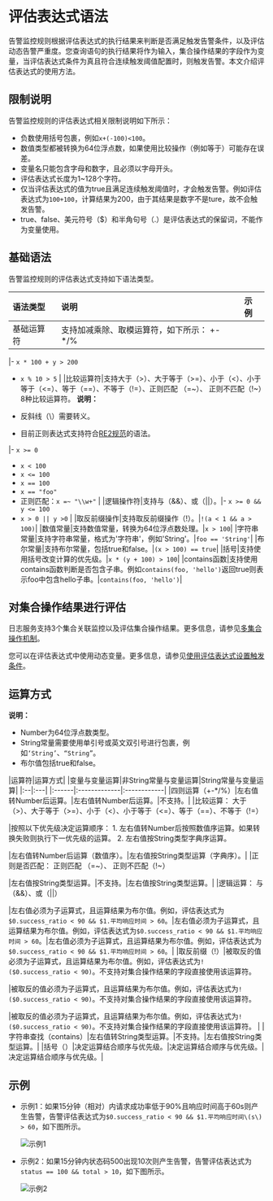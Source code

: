 # 评估表达式语法

告警监控规则根据评估表达式的执行结果来判断是否满足触发告警条件，以及评估动态告警严重度。您查询语句的执行结果将作为输入，集合操作结果的字段作为变量，当评估表达式条件为真且符合连续触发阈值配置时，则触发告警。本文介绍评估表达式的使用方法。

## 限制说明

告警监控规则的评估表达式相关限制说明如下所示：

-   负数使用括号包裹，例如`x+(-100)<100`。
-   数值类型都被转换为64位浮点数，如果使用比较操作（例如等于）可能存在误差。
-   变量名只能包含字母和数字，且必须以字母开头。
-   评估表达式长度为1~128个字符。
-   仅当评估表达式的值为true且满足连续触发阈值时，才会触发告警。例如评估表达式为`100+100`，计算结果为200，由于其结果是数字不是ture，故不会触发告警。
-   true、false、美元符号（$）和半角句号（.）是评估表达式的保留词，不能作为变量使用。

## 基础语法

告警监控规则的评估表达式支持如下语法类型。

|语法类型|说明|示例|
|:---|:-|:-|
|基础运算符|支持加减乘除、取模运算符，如下所示： +-\*/%

|-   `x * 100 + y > 200`
-   `x % 10 > 5` |
|比较运算符|支持大于（\>）、大于等于（\>=）、小于（<）、小于等于（<=）、等于（==）、不等于（!=）、正则匹配 （=~）、 正则不匹配（!~）8种比较运算符。 **说明：**

-   反斜线（\\）需要转义。
-   目前正则表达式支持符合[RE2规范](https://github.com/google/re2/wiki/Syntax)的语法。

|-   `x >= 0`
-   `x < 100`
-   `x <= 100`
-   `x == 100`
-   `x == "foo"`
-   正则匹配：`x =~ "\\w+"` |
|逻辑操作符|支持与（&&）、或（\|\|）。|-   `x >= 0 && y <= 100`
-   `x > 0 || y >0` |
|取反前缀操作|支持取反前缀操作（!）。|`!(a < 1 && a > 100)`|
|数值常量|支持数值常量，转换为64位浮点数处理。|`x > 100`|
|字符串常量|支持字符串常量，格式为'字符串'，例如'String'。|`foo == 'String'`|
|布尔常量|支持布尔常量，包括true和false。|`(x > 100) == true`|
|括号|支持使用括号改变计算的优先级。|`x * (y + 100) > 100`|
|contains函数|支持使用contains函数判断是否包含子串。例如`contains(foo, 'hello')`返回true则表示foo中包含hello子串。|`contains(foo, 'hello')`|

## 对集合操作结果进行评估

日志服务支持3个集合关联监控以及评估集合操作结果。更多信息，请参见[多集合操作机制](/cn.zh-CN/告警（新版）/告警监控/协同监控/多集合操作机制.md)。

您可以在评估表达式中使用动态变量。更多信息，请参见[使用评估表达式设置触发条件](/cn.zh-CN/告警（新版）/告警监控/监控规则编排/使用评估表达式设置触发条件.md)。

## 运算方式

**说明：**

-   Number为64位浮点数类型。
-   String常量需要使用单引号或英文双引号进行包裹，例如`‘String’`、`“String”`。
-   布尔值包括true和false。

|运算符|运算方式|
|变量与变量运算|非String常量与变量运算|String常量与变量运算|
|:--|:---|
|:------|:-------------|:------------|
|四则运算（+-\*/%）|左右值转Number后运算。|左右值转Number后运算。|不支持。|
|比较运算： 大于（\>）、大于等于（\>=）、小于（<）、小于等于（<=）、等于（==）、不等于（!=）

|按照以下优先级决定运算顺序： 1.  左右值转Number后按照数值序运算。如果转换失败则执行下一优先级的运算。
2.  左右值按String类型字典序运算。

|左右值转Number后运算（数值序）。|左右值按String类型运算（字典序）。|
|正则是否匹配： 正则匹配 （=~）、 正则不匹配（!~）

|左右值按String类型运算。|不支持。|左右值按String类型运算。|
|逻辑运算： 与（&&）、或（\|\|）

|左右值必须为子运算式，且运算结果为布尔值。例如，评估表达式为`$0.success_ratio < 90 && $1.平均响应时间 > 60`。|左右值必须为子运算式，且运算结果为布尔值。例如，评估表达式为`$0.success_ratio < 90 && $1.平均响应时间 > 60`。|左右值必须为子运算式，且运算结果为布尔值。例如，评估表达式为`$0.success_ratio < 90 && $1.平均响应时间 > 60`。|
|取反前缀（!）|被取反的值必须为子运算式，且运算结果为布尔值。例如，评估表达式为`!($0.success_ratio < 90)`。不支持对集合操作结果的字段直接使用该运算符。

|被取反的值必须为子运算式，且运算结果为布尔值。例如，评估表达式为`!($0.success_ratio < 90)`。不支持对集合操作结果的字段直接使用该运算符。

|被取反的值必须为子运算式，且运算结果为布尔值。例如，评估表达式为`!($0.success_ratio < 90)`。不支持对集合操作结果的字段直接使用该运算符。 |
|字符串查找（contains）|左右值转String类型运算。|不支持。|左右值按String类型运算。|
|括号（）|决定运算结合顺序与优先级。|决定运算结合顺序与优先级。|决定运算结合顺序与优先级。|

## 示例

-   示例1：如果15分钟（相对）内请求成功率低于90%且响应时间高于60s则产生告警，告警评估表达式为`$0.success_ratio < 90 && $1.平均响应时间\(s\) > 60`，如下图所示。

    ![示例1](https://static-aliyun-doc.oss-accelerate.aliyuncs.com/assets/img/zh-CN/5572012261/p255095.png)

-   示例2：如果15分钟内状态码500出现10次则产生告警，告警评估表达式为`status == 100 && total > 10`，如下图所示。

    ![示例2](https://static-aliyun-doc.oss-accelerate.aliyuncs.com/assets/img/zh-CN/5572012261/p255112.png)


